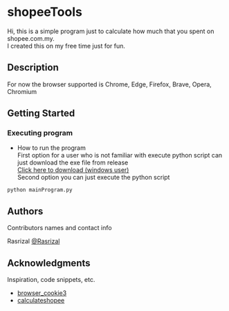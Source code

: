 # shopeeTools
Hi, this is a simple program just to calculate how much that you spent on shopee.com.my.<br>
I created this on my free time just for fun.<br>

## Description

For now the browser supported is Chrome, Edge, Firefox, Brave, Opera, Chromium

## Getting Started


### Executing program
* How to run the program<br>
First option for a user who is not familiar with execute python script can just download the exe file from release <br>
<a href="https://github.com/Syirasky/shopeeTools/releases/tag/1.0">Click here to download (windows user)</a><br>
Second option you can just execute the python script 
```
python mainProgram.py
```

## Authors

Contributors names and contact info

Rasrizal 
[@Rasrizal](https://www.facebook.com/ras.rizal.1/)


## Acknowledgments

Inspiration, code snippets, etc.
* [browser_cookie3](https://github.com/borisbabic/browser_cookie3)
* [calculateshopee](https://github.com/epool86/calculateshopee/blob/main/calculate.js)

